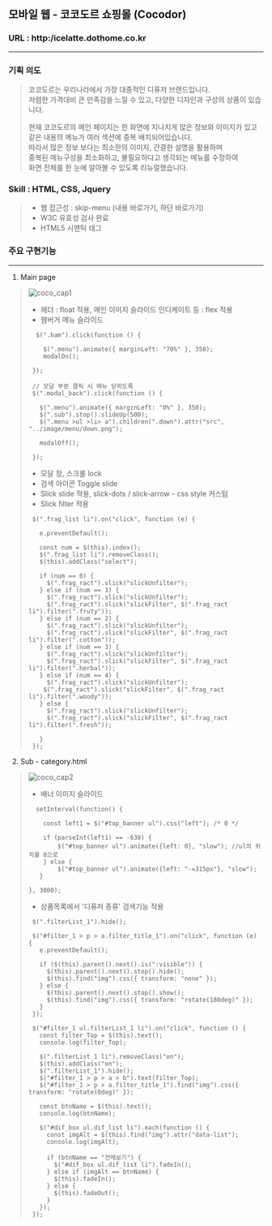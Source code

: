 ## 모바일 웹 - 코코도르 쇼핑몰 (Cocodor)
### URL : http:/icelatte.dothome.co.kr
----------------------
### 기획 의도
>   코코도르는 우리나라에서 가장 대중적인 디퓨저 브랜드입니다.  
> 저렴한 가격대비 큰 만족감을 느낄 수 있고, 다양한 디자인과 구성의 상품이 있습니다.
>  
> 현재 코코도르의 메인 페이지는 한 화면에 지나치게 많은 정보와 이미지가 있고   
> 같은 내용의 메뉴가 여러 섹션에 중복 배치되어있습니다.  
> 따라서 많은 정보 보다는 최소한의 이미지, 간결한 설명을 활용하며  
> 중복된 메뉴구성을 최소화하고, 불필요하다고 생각되는 메뉴를 수정하여  
> 화면 전체를 한 눈에 알아볼 수 있도록 리뉴얼했습니다.
### Skill : HTML, CSS, Jquery  
> - 웹 접근성 : skip-menu (내용 바로가기, 하단 바로가기)   
> - W3C 유효성 검사 완료
> - HTML5 시맨틱 태그
### 주요 구현기능
-----------------------
 1. Main page
  
> ![coco_cap1](https://github.com/Hwangminsun/Cocodor/assets/127732251/80c9d9c1-a6d9-4dc0-98ae-76c576f34a26)
  >  - 헤더 : float 적용, 메인 이미지 슬라이드 인디케이트 등 : flex 적용
  >  - 햄버거 메뉴 슬라이드
> ```
>   $(".ham").click(function () {
> 
>     $(".menu").animate({ marginLeft: "70%" }, 350);
>     modalOn();
> 
>  });
>
>  // 모달 부분 클릭 시 메뉴 닫히도록
>  $(".modal_back").click(function () {
> 
>    $(".menu").animate({ marginLeft: "0%" }, 350);
>    $(".sub").stop().slideUp(500);
>    $(".menu >ul >li> a").children(".down").attr("src", "../image/menu/down.png");
> 
>    modalOff();
> 
>  });
> ```
  >  - 모달 창, 스크롤 lock 
  >  - 검색 아이콘 Toggle slide
  >  - Slick slide 적용, slick-dots / slick-arrow - css style 커스텀
  >  - Slick filter 적용   
> ```
>  $(".frag_list li").on("click", function (e) {
> 
>    e.preventDefault();
> 
>    const num = $(this).index();
>    $(".frag_list li").removeClass();
>    $(this).addClass("select");
> 
>    if (num == 0) {
>      $(".frag_ract").slick("slickUnfilter");
>    } else if (num == 1) {
>      $(".frag_ract").slick("slickUnfilter");
>      $(".frag_ract").slick("slickFilter", $(".frag_ract li").filter(".fruty"));
>    } else if (num == 2) {
>      $(".frag_ract").slick("slickUnfilter");
>      $(".frag_ract").slick("slickFilter", $(".frag_ract li").filter(".cotton"));
>    } else if (num == 3) {
>      $(".frag_ract").slick("slickUnfilter");
>      $(".frag_ract").slick("slickFilter", $(".frag_ract li").filter(".herbal"));
>    } else if (num == 4) {
>      $(".frag_ract").slick("slickUnfilter");
>     $(".frag_ract").slick("slickFilter", $(".frag_ract li").filter(".woody"));
>    } else {
>      $(".frag_ract").slick("slickUnfilter");
>      $(".frag_ract").slick("slickFilter", $(".frag_ract li").filter(".fresh"));
> 
>    }
>  });
> ```
 2.  Sub - category.html
    
> ![coco_cap2](https://github.com/Hwangminsun/Cocodor/assets/127732251/fbf681f6-4081-48e0-b13f-34c4b2192344)
  > - 배너 이미지 슬라이드
> ```
>   setInterval(function() {
> 
>     const left1 = $("#top_banner ul").css("left"); /* 0 */
>
>     if (parseInt(left1) == -630) {
>         $("#top_banner ul").animate({left: 0}, "slow"); //ul의 위치를 0으로
>     } else {
>         $("#top_banner ul").animate({left: "-=315px"}, "slow");
>    }
> 
> }, 3000);
> ```
  > - 상품목록에서 '디퓨저 종류' 검색기능 적용
>```
>  $(".filterList_1").hide();
>
>  $("#filter_1 > p > a.filter_title_1").on("click", function (e) {
>    e.preventDefault();
>
>    if ($(this).parent().next().is(":visible")) {
>      $(this).parent().next().stop().hide();
>      $(this).find("img").css({ transform: "none" });
>    } else {
>      $(this).parent().next().stop().show();
>      $(this).find("img").css({ transform: "rotate(180deg)" });
>    }
>  });
>
>  $("#filter_1 ul.filterList_1 li").on("click", function () {
>    const filter_Top = $(this).text();
>    console.log(filter_Top);
>
>    $(".filterList_1 li").removeClass("on");
>    $(this).addClass("on");
>    $(".filterList_1").hide();
>    $("#filter_1 > p > a > b").text(filter_Top);
>    $("#filter_1 > p > a.filter_title_1").find("img").css({ transform: "rotate(0deg)" });
>
>    const btnName = $(this).text();
>    console.log(btnName);
>
>    $("#dif_box ul.dif_list li").each(function () {
>      const imgAlt = $(this).find("img").attr("data-list");
>      console.log(imgAlt);
>
>      if (btnName == "전체보기") {
>        $("#dif_box ul.dif_list li").fadeIn();
>      } else if (imgAlt == btnName) {
>        $(this).fadeIn();
>      } else {
>        $(this).fadeOut();
>      }
>    });
>  });
>```
